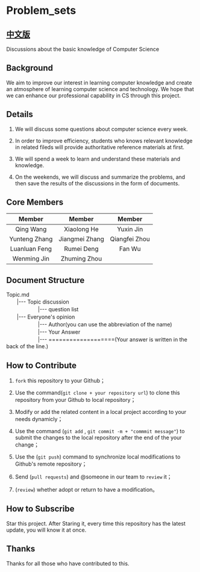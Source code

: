 # Problem_sets

## [中文版](/README_ZH.md)

Discussions about the basic knowledge of Computer Science


## Background

We aim to improve our interest in learning computer knowledge and create an atmosphere of learning computer science and technology. We hope that we can enhance our professional capability in CS through this project.


## Details

1. We will discuss some questions about computer science every week.

2. In order to improve efficiency, students who knows relevant knowledge in related fileds will provide authoritative reference materials at first.

3. We will spend a week to learn and understand these materials and knowledge.

4. On the weekends, we will discuss and summarize the problems, and then save the results of the discussions in the form of documents.


## Core Members

| Member |  Member |  Member |
| :---:   |  :---:   |   :---: |
| Qing Wang    |  Xiaolong He     |  Yuxin Jin   |
| Yunteng Zhang    |  Jiangmei Zhang     | Qiangfei Zhou  |
| Luanluan Feng    |  Rumei Deng     |  Fan Wu   |
| Wenming Jin    |  Zhuming Zhou     |  


## Document Structure

Topic.md<br>
　　|--- Topic discussion<br>
　　　　　　|--- question list<br>
　　|--- Everyone's opinion<br>
　　　　　　|--- Author(you can use the abbreviation of the name)<br>
　　　　　　|--- Your Answer<br>
　　　　　　|--- ===================(Your answer is written in the back of the line.)<br>


## How to Contribute

1. `fork` this repository to your Github；

2. Use the command(`git clone + your repository url`) to clone this repository from your Github to local repository；

3. Modify or add the related content in a local project according to your needs dynamicly；

4. Use the command (`git add` , `git commit -m + "commmit message"`) to submit the changes to the local repository after the end of the your change；

5. Use the (`git push`) command to synchronize local modifications to Github's remote repository；

6. Send (`pull requests`) and @someone in our team to `review` it；

7. (`review`) whether adopt or return to have a modification。


## How to Subscribe

Star this project. After Staring it, every time this repository has the latest update, you will know it at once.


## Thanks

Thanks for all those who have contributed to this.
